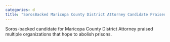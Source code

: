 ```yaml
---
categories: d
title: "SorosBacked Maricopa County District Attorney Candidate Praised Groups that Hope to Abolish Prison"
---
```

Soros-backed candidate for Maricopa County District Attorney praised multiple organizations that hope to abolish prisons.